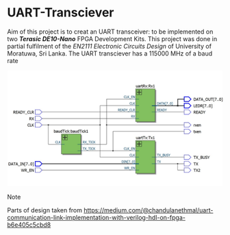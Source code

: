 # UART-Transciever

Aim of this project is to creat an UART transceiver: to be implemented on two **_Terasic DE10-Nano_** FPGA Development Kits. This project was done in partial fulfilment of the _EN2111 Electronic Circuits Design_ of University of Moratuwa, Sri Lanka.
The UART transciever has a 115000 MHz of a baud rate

![Block Diagram of the UART Transciever](/photos/img1.jpg)

> [!NOTE]
> Parts of design taken from https://medium.com/@chandulanethmal/uart-communication-link-implementation-with-verilog-hdl-on-fpga-b6e405c5cbd8
